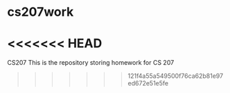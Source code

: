 # cs207work
<<<<<<< HEAD
=======
CS207
This is the repository storing homework for CS 207
>>>>>>> 121f4a55a549500f76ca62b81e97ed672e51e5fe
